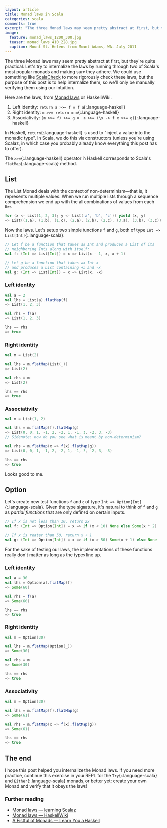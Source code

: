 ```yaml
---
layout: article
title: Monad laws in Scala
categories: scala
comments: true
excerpt: "The three Monad laws may seem pretty abstract at first, but they're quite practical"
image:
  feature: monad_laws_1200_300.jpg
  teaser: monad_laws_410_228.jpg
  caption: Mount St. Helens from Mount Adams, WA. July 2011
---
```


The three Monad laws may seem pretty abstract at first, but they're quite
practical.  Let's try to internalize the laws by running through two of Scala's
most popular monads and making sure they adhere. We could use something like
[ScalaCheck](http://scalacheck.org/) to more rigorously check these laws, but
the purpose of this post is to help internalize them, so we'll only be manually
verifying them using our intuition.

Here are the laws, from [Monad laws](https://wiki.haskell.org/Monad_laws) on HaskellWiki.

1. Left identity: `return a >>= f ≡ f a`{:.language-haskell}
1. Right identity: `m >>= return ≡ m`{:.language-haskell}
1. Associativity: `(m >>= f) >>= g ≡  m >>= (\x -> f x >>= g)`{:.language-haskell}

In Haskell, `return`{:.language-haskell} is used to "inject a value into the
monadic type". In Scala, we do this via constructors (unless you're using
Scalaz, in which case you probably already know everything this post has to
offer).

The `>>=`{:.language-haskell} operator in Haskell corresponds to Scala's
`flatMap`{:.language-scala} method.

## List

The List Monad deals with the context of non-determinism—that is, it represents
multiple values. When we run multiple lists through a sequence comprehension we
end up with the all combinations of values from each list.

```scala
for (x <- List(1, 2, 3); y <- List('a', 'b', 'c')) yield (x, y)
=> List((1,a), (1,b), (1,c), (2,a), (2,b), (2,c), (3,a), (3,b), (3,c))
```

Now the laws. Let's setup two simple functions `f` and `g`, both of type `Int =>
List[Int]`{:.language-scala}.

```scala
// Let f be a function that takes an Int and produces a List of its
// neighboring Ints along with itself:
val f: (Int => List[Int]) = x => List(x - 1, x, x + 1)

// Let g be a function that takes an Int x
// and produces a List containing +x and -x
val g: (Int => List[Int]) = x => List(x, -x)
```

### Left identity

```scala
val a = 2
val lhs = List(a).flatMap(f)
=> List(1, 2, 3)

val rhs = f(a)
=> List(1, 2, 3)

lhs == rhs
=> true
```

### Right identity

```scala
val m = List(2)

val lhs = m.flatMap(List(_))
=> List(2)

val rhs = m
=> List(2)

lhs == rhs
=> true
```

### Associativity

```scala
val m = List(1, 2)

val lhs = m.flatMap(f).flatMap(g)
=> List(0, 0, 1, -1, 2, -2, 1, -1, 2, -2, 3, -3)
// Sidenote: now do you see what is meant by non-determinism?

val rhs = m.flatMap(x => f(x).flatMap(g))
=> List(0, 0, 1, -1, 2, -2, 1, -1, 2, -2, 3, -3)

lhs == rhs
=> true
```

Looks good to me.

## Option

Let's create new test functions `f` and `g` of type `Int =>
Option[Int]`{:.language-scala}. Given the type signature, it's natural to think
of `f` and `g` as *partial functions* that are only defined on certain inputs.

```scala
// If x is not less than 10, return 2x
val f: (Int => Option[Int]) = x => if (x < 10) None else Some(x * 2)

// If x is reater than 50, return x + 1
val g: (Int => Option[Int]) = x => if (x > 50) Some(x + 1) else None
```

For the sake of testing our laws, the implementations of these functions really
don't matter as long as the types line up.

### Left identity

```scala
val a = 30
val lhs = Option(a).flatMap(f)
=> Some(60)

val rhs = f(a)
=> Some(60)

lhs == rhs
=> true
```

### Right identity

```scala
val m = Option(30)

val lhs = m.flatMap(Option(_))
=> Some(30)

val rhs = m
=> Some(30)

lhs == rhs
=> true
```

### Associativity

```scala
val m = Option(30)

val lhs = m.flatMap(f).flatMap(g)
=> Some(61)

val rhs = m.flatMap(x => f(x).flatMap(g))
=> Some(61)

lhs == rhs
=> true
```

## The end

I hope this post helped you internalize the Monad laws. If you need more
practice, continue this exercise in your REPL for the `Try`{:.language-scala}
and `Either`{:.language-scala} monads, or better yet: create your own Monad and
verify that it obeys the laws!

### Further reading

- [Monad laws — learning Scalaz](http://eed3si9n.com/learning-scalaz/Monad+laws.html)
- [Monad laws — HaskellWiki](https://wiki.haskell.org/Monad_laws)
- [A Fistful of Monads — Learn You a Haskell](http://learnyouahaskell.com/a-fistful-of-monads#monad-laws)
